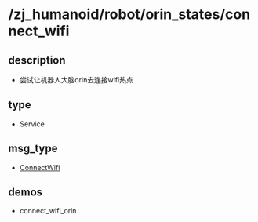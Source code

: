 # /zj_humanoid/robot/orin_states/connect_wifi

## description
- 尝试让机器人大脑orin去连接wifi热点

## type
- Service

## msg_type
- [ConnectWifi](../../../../zj_humanoid_types.md#ConnectWifi)

## demos
- connect_wifi_orin

